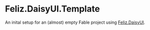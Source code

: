 # Feliz.DaisyUI.Template

An inital setup for an (almost) empty Fable project using [Feliz.DaisyUI](https://dzoukr.github.io/Feliz.DaisyUI/).
